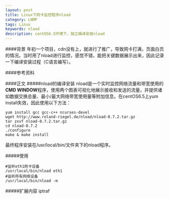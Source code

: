 ```yaml
---
layout: post
title: Linux下网卡监控程序nload
category: LNMP
tags: Linux
keywords: nload
description: centOS6.5环境下，独立编译安装nload
---
```


####背景
年初一个项目，cdn没有上，就进行了推广，导致网卡打满，页面白页的情况。当时用了nload进行监控，感觉不错，能把关键数据展示出来，因此记录一下编译安装过程（C语言编写）。

####参考资料

####正文
#####nload的编译安装
nload是一个实时监控网络流量和带宽使用的**CMD WINDOW**程序，使用两个图表可视化地展示接收和发送的流量，并提供诸如数据交换总量、最小/最大网络带宽使用量等附加信息。在centOS6.5上yum install失效，因此使用以下方法：
	
	yum install gcc gcc-c++ ncurses-devel
	wget http://www.roland-riegel.de/nload/nload-0.7.2.tar.gz
	tar zxvf nload-0.7.2.tar.gz
	cd nload-0.7.2
	./configure
	make & make install
	
最终程序安装在/usr/local/bin/文件夹下的nload程序。

#####使用
	
	#监听eth1网卡设备
	/usr/local/bin/nload eth1
	#监听所有网络设备
	/usr/local/bin/nload -m


#####扩展内容
iptraf
